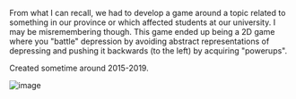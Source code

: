 From what I can recall, we had to develop a game around a topic related to something in our province or which affected students at our university. I may be misremembering though. This game ended up being a 2D game where you "battle" depression by avoiding abstract representations of depressing and pushing it backwards (to the left) by acquiring "powerups".

Created sometime around 2015-2019.

![image](https://github.com/Valkryst/GameMaker_MAAC3601_Assignment_4/assets/1524476/f34d1082-5b58-4a50-8c40-8b4f510aed00)
